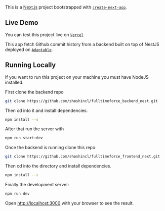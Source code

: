 This is a [Next.js](https://nextjs.org/) project bootstrapped with [`create-next-app`](https://github.com/vercel/next.js/tree/canary/packages/create-next-app).

## Live Demo

You can test this project live on [`Vercel`](https://fulltimeforce-assessment.vercel.app/)

This app fetch Github commit history from a backend built on top of NestJS deployed on [`Adaptable`](https://fulltimeforce-assessment.adaptable.app/repositories).

## Running Locally

If you want to run this project on your machine you must have NodeJS installed.

First clone the backend repo

```bash
git clone https://github.com/shoshincl/fulltimeforce_backend_nest.git
```

Then cd into it and install dependencies.

```bash
npm install --s
```

After that run the server with

```bash
npm run start:dev
```

Once the backend is running clone this repo

```bash
git clone https://github.com/shoshincl/fulltimeforce_frontend_next.git
```

Then cd into the directory and install dependencies.

```bash
npm install --s
```

Finally the development server:

```bash
npm run dev
```

Open [http://localhost:3000](http://localhost:3000) with your browser to see the result.
